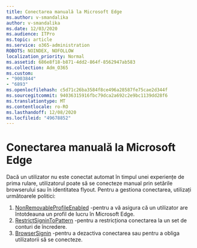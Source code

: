 ```yaml
---
title: Conectarea manuală la Microsoft Edge
ms.author: v-smandalika
author: v-smandalika
ms.date: 12/03/2020
ms.audience: ITPro
ms.topic: article
ms.service: o365-administration
ROBOTS: NOINDEX, NOFOLLOW
localization_priority: Normal
ms.assetid: 686e8f18-b871-4dd2-864f-8562947ab583
ms.collection: Adm_O365
ms.custom:
- "9003844"
- "6893"
ms.openlocfilehash: c5d71c26ba3584f8ce496a28587fe75cae2d344f
ms.sourcegitcommit: 94036315916fbc79dca2a692c2e9bc1139dd28f6
ms.translationtype: MT
ms.contentlocale: ro-RO
ms.lasthandoff: 12/08/2020
ms.locfileid: "49678852"
---
```

# <a name="sign-in-to-microsoft-edge-manually"></a>Conectarea manuală la Microsoft Edge

Dacă un utilizator nu este conectat automat în timpul unei experiențe de prima rulare, utilizatorul poate să se conecteze manual prin setările browserului sau în identitatea flyout. Pentru a gestiona conectarea, utilizați următoarele politici:

1. [NonRemovableProfileEnabled](https://docs.microsoft.com/deployedge/microsoft-edge-policies#nonremovableprofileenabled) -pentru a vă asigura că un utilizator are întotdeauna un profil de lucru în Microsoft Edge.
2. [RestrictSigninToPattern](https://docs.microsoft.com/deployedge/microsoft-edge-policies#restrictsignintopattern) -pentru a restricționa conectarea la un set de conturi de încredere.
3. [BrowserSignin](https://docs.microsoft.com/deployedge/microsoft-edge-policies#browsersignin) -pentru a dezactiva conectarea sau pentru a obliga utilizatorii să se conecteze.

